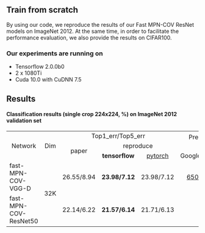 ## Train from scratch
By using our code, we reproduce the results of our Fast MPN-COV ResNet models on ImageNet 2012. At the same time, in order to facilitate the performance evaluation, we also provide the results on CIFAR100.

### Our experiments are running on
 * Tensorflow 2.0.0b0<br>
 * 2 x 1080Ti<br>
 * Cuda 10.0 with CuDNN 7.5<br>
 
## Results
#### Classification results (single crop 224x224, %) on **ImageNet 2012** validation set
<table>
<tr>                                      
    <td rowspan="3" align='center'>Network</strong></td>
    <td rowspan="3" align='center'>Dim</td>
    <td colspan="3" align='center'>Top1_err/Top5_err</td>
    <td colspan="2" rowspan="2" align='center'>Pre-trained models<br>(tensorflow)</td>
</tr>
<tr>
    <td rowspan="2" align='center'>paper</td>
    <td colspan="2" align='center'>reproduce</td>
</tr>
<tr>
    <td align='center'><strong>tensorflow</strong></td>
    <td align='center'><a href="https://github.com/jiangtaoxie/fast-MPN-COV" title="标题">pytorch</a></td>
    <td align='center'>GoogleDrive</td>
    <td align='center'>BaiduDrive</td>
</tr>
<tr>
    <td>fast-MPN-COV-VGG-D</td>
    <td rowspan="3" align='center'> 32K</td>
    <td align='center'>26.55/8.94</td>
    <td align='center'><strong>23.98/7.12</strong></td>
    <td align='center'>23.98/7.12</td>
    <td align='center'><a href="https://drive.google.com/open?id=19c8ei0FdeRMfeITBApvrjsV49lp1-2ss" title="标题">650.4M</a></td>
    <td align='center'><a href="https://pan.baidu.com/s/13u1nih7bC1b4Mgn9APYxBA" title="标题">650.4M</a></td>
</tr>
<tr>
    <td>fast-MPN-COV-ResNet50</td>
    <td align='center'>22.14/6.22</td>
    <td align='center'><strong>21.57/6.14</strong></td>
    <td align='center'>21.71/6.13</td>
    <t